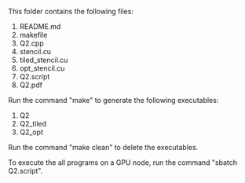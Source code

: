 This folder contains the following files:
1. README.md
2. makefile
3. Q2.cpp
4. stencil.cu
5. tiled_stencil.cu
6. opt_stencil.cu
7. Q2.script
8. Q2.pdf

Run the command "make" to generate the following executables:
1. Q2
2. Q2_tiled
3. Q2_opt

Run the command "make clean" to delete the executables.

To execute the all programs on a GPU node, run the command "sbatch Q2.script".